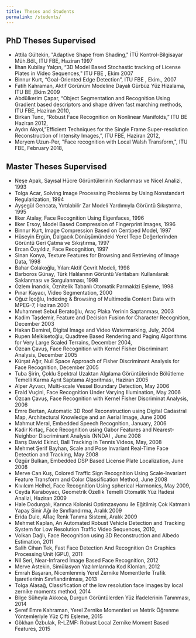 ```yaml
---
title: Theses and Students
permalink: /students/
---
```

## PhD Theses Supervised

- Attila Gültekin, "Adaptive Shape from Shading," İTÜ Kontrol-Bilgisayar Müh.Böl., ITU FBE, Haziran 1997
- İlhan Kubilay Yalçın, “3D Model Based Stochastic tracking of License Plates in Video Sequences," ITU FBE , Ekim 2007
- Binnur Kurt, “Goal-Oriented Edge Detection”, ITU FBE , Ekim., 2007
- Fatih Kahraman, Aktif Görünüm Modeline Dayalı Gürbüz Yüz Hizalama, ITU BE ,Ekim 2009
- Abdülkerim Çapar, “Object Segmentation and Recognition Using Gradient based descriptors and shape driven fast marching methods, ITU FBE, Haziran 2010,
- Birkan Tunc, “Robust Face Recognition on Nonlinear Manifolds,” ITU BE Haziran 2012,
- Aydın Akyol,”Efficient Techniques for the Single Frame Super-resolution Reconstruction of Intensity Images,”, ITU FBE, Haziran 2012,
- Meryem Uzun-Per, "Face recognition with Local Walsh Transform,", ITU FBE, February 2018,

## Master Theses Supervised

- Neşe Apak, Sayısal Hücre Görüntülerinin Kodlanması ve Nicel Analizi, 1993
- Tolga Acar, Solving Image Processing Problems by Using Nonstandart Regularization, 1994
- Ayşegül Gencata, Yırtılabilir Zar Modeli Yardımıyla Görüntü Sıkıştırma, 1995
- Ilker Atalay, Face Recognition Using Eigenfaces, 1996
- Ilker Ersoy, Model Based Compression of Fingerprint Images, 1996
- Binnur Kurt, Image Compression Based on Centiped Model, 1997
- Hüseyin Ergün, Dalgacık Dönüşümündeki Yerel Tepe Değerlerinden Görüntü Geri Çatma ve Sıkıştırma, 1997
- Ercan Özyıldız, Face Recognition, 1997
- Sinan Konya, Texture Features for Browsing and Retrieving of Image Data, 1998
- Bahar Colakoğlu, Yılan:Aktif Çevrit Modeli, 1998
- Barboros Günay, Türk Halılarının Görüntü Veritabanı Kullanılarak Saklanması ve Sorgulanması, 1998
- Özlem İnandık, Öznitelik Tabanlı Otomatik Parmakizi Eşleme, 1998
- Pınar Kayacı, Video Segmentation, 2000
- Oğuz İçoğlu, Indexing & Browsing of Multimedia Content Data with MPEG-7, Haziran 2001
- Muhammet Sebul Beratoğlu, Araç Plaka Yerinin Saptanması, 2003
- Kadim Taşdemir, Feature and Decision Fusion for Character Recognition, December 2003
- Hakan Demirel, Digital Image and Video Watermarking, July, 2004
- Rupen Melkisetoğlu, Quadtree Based Rendering and Paging Algorithms for Very Large Scaled Terrains, December 2004,
- Özcan Çavuş, Face Recognition with Kernel Fisher Discriminant Analysis, December 2005
- Kürşat Ağır, Null Space Approach of Fisher Discriminant Analysis for Face Recognition, December 2005
- Tuba Şirin, Çoklu Spektral Uzaktan Algılama Görüntülerinde Bölütleme Temelli Karma Ayrıt Saptama Algoritması, Haziran 2005
- Alper Ayvacı, Multi-scale Vessel Boundary Detection, May 2006
- Erald Vuçini, Face Recognition Under Varying Illumination, May 2006
- Özcan Çavuş, Face Recognition with Kernel Fisher Discriminat Analysis, 2006
- Emre Bertan, Automatic 3D Roof Reconstruction using Digital Cadastral Map, Architectural Knowledge and an Aerial Image, June 2006
- Mahmut Meral, Embedded Speech Recognition, January, 2006
- Kadir Kırtaç, Face Recognition using Gabor Features and Nearest-Neighbor Discriminant Analysis (NNDA) , June 2008
- Barış David Ekinci, Ball Tracking in Tennis Videos, May, 2008
- Mehmet Şerif Bayhan, Scale and Pose Invariant Real-Time Face Detection and Tracking, May 2008
- Özgür Bulkan, Embedded DSP Based License Plate Localization, June 2008
- Merve Can Kuş, Colored Traffic Sign Recognition Using Scale-Invariant Feature Transform and Color Classification Method, June 2008
- Kıvılcım Helhel, Face Recognition Using spherical Harmonics, May 2009,
- Ceyda Karaboyacı, Geometrik Özellik Temelli Otomatik Yüz İfadesi Analizi, Haziran 2009
- Hale Dodurgalı, Karınca Kolonisi Optimzasyonu ile Eğitilmiş Çok Katmanlı Yapay Sinir Ağı ile Sınıflandırma, Aralık 2009
- Erida Dule, ARaç Renk Tanıma Sistemi, Aralık 2009
- Mehmet Kaplan, An Automated Robust Vehicle Detection and Tracking System for Low Resolution Traffic Video Sequences, 2010,
- Volkan Dağlı, Face Recognition using 3D Reconstruction and Albedo Estimation, 2011
- Salih Cihan Tek, Fast Face Detection And Recognition On Graphics Processing Unit (GPU), 2011
- Nil Seri, Near-Infrared İmage Based Face Recognition, 2012
- Merve Astekin, Simülasyon Yazılımlarında Kod Klonları, 2012
- Emrah Başaran, Nicemlenmiş Yerel Zernike Momentlerle Trafik İşaretlerinin Sınıflandırılması, 2013
- Tolga Alasağ, Classification of the low resolution face images by local zernike moments method, 2014
- Bilge Süheyla Akkoca, Durgun Görüntülerden Yüz İfadelerinin Tanınması, 2014
- Şeref Emre Kahraman, Yerel Zernike Momentleri ve Metrik Öğrenme Yöntemleriyle Yüz Çifti Eşleme, 2015
- Gökhan Özbulak, R-LZMF: Robust Local Zernike Moment Based Features, 2015
